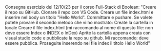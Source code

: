 Consegna esercizio del 12/10/23 per il corso Full-Stack di Boolean:
"Creare il repo su GitHub.
Clonare il repo con VS Code.
Creare un file index.html e inserire nel body un titolo "Hello World".
Committare e pushare.
Se volete potete provare il secondo metodo che vi ho mostrato:
Create la cartella in locale
Creare il file index.html (mi raccomando al nome di questo file: non deve essere Index o INDEX o InDex)
Aprite la cartella appena creata con visual studio code e pubblicate la repo su github. Mi raccomando: deve essere pubblica.
Proseguite inserendo nel file index il titolo Hello World"

